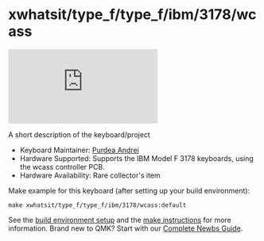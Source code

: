 # xwhatsit/type_f/type_f/ibm/3178/wcass

![xwhatsit/type_f/type_f/ibm/3178/wcass](https://deskthority.net/download/file.php?id=17372)

A short description of the keyboard/project

* Keyboard Maintainer: [Purdea Andrei](https://github.com/purdeaandrei)
* Hardware Supported: Supports the IBM Model F 3178 keyboards, using the wcass controller PCB.
* Hardware Availability: Rare collector's item

Make example for this keyboard (after setting up your build environment):

    make xwhatsit/type_f/type_f/ibm/3178/wcass:default

See the [build environment setup](https://docs.qmk.fm/#/getting_started_build_tools) and the [make instructions](https://docs.qmk.fm/#/getting_started_make_guide) for more information. Brand new to QMK? Start with our [Complete Newbs Guide](https://docs.qmk.fm/#/newbs).
